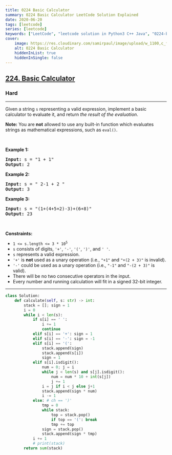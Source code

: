 ```yaml
---
title: 0224 Basic Calculator
summary: 0224 Basic Calculator LeetCode Solution Explained
date: 2020-06-20
tags: [leetcode]
series: [leetcode]
keywords: ["LeetCode", "leetcode solution in Python3 C++ Java", "0224-basic-calculator LeetCode Solution Explained"]
cover:
    image: https://res.cloudinary.com/samirpaul/image/upload/w_1100,c_fit,co_rgb:FFFFFF,l_text:Arial_75_bold:0224 Basic Calculator - Solution Explained/problem-solving.webp
    alt: 0224 Basic Calculator
    hiddenInList: true
    hiddenInSingle: false
---
```



<h2><a href="https://leetcode.com/problems/basic-calculator/">224. Basic Calculator</a></h2><h3>Hard</h3><hr><div><p>Given a string <code>s</code> representing a valid expression, implement a basic calculator to evaluate it, and return <em>the result of the evaluation</em>.</p>

<p><strong>Note:</strong> You are <strong>not</strong> allowed to use any built-in function which evaluates strings as mathematical expressions, such as <code>eval()</code>.</p>

<p>&nbsp;</p>
<p><strong class="example">Example 1:</strong></p>

<pre><strong>Input:</strong> s = "1 + 1"
<strong>Output:</strong> 2
</pre>

<p><strong class="example">Example 2:</strong></p>

<pre><strong>Input:</strong> s = " 2-1 + 2 "
<strong>Output:</strong> 3
</pre>

<p><strong class="example">Example 3:</strong></p>

<pre><strong>Input:</strong> s = "(1+(4+5+2)-3)+(6+8)"
<strong>Output:</strong> 23
</pre>

<p>&nbsp;</p>
<p><strong>Constraints:</strong></p>

<ul>
	<li><code>1 &lt;= s.length &lt;= 3 * 10<sup>5</sup></code></li>
	<li><code>s</code> consists of digits, <code>'+'</code>, <code>'-'</code>, <code>'('</code>, <code>')'</code>, and <code>' '</code>.</li>
	<li><code>s</code> represents a valid expression.</li>
	<li><code>'+'</code> is <strong>not</strong> used as a unary operation (i.e., <code>"+1"</code> and <code>"+(2 + 3)"</code> is invalid).</li>
	<li><code>'-'</code> could be used as a unary operation (i.e., <code>"-1"</code> and <code>"-(2 + 3)"</code> is valid).</li>
	<li>There will be no two consecutive operators in the input.</li>
	<li>Every number and running calculation will fit in a signed 32-bit integer.</li>
</ul>
</div>

---




```python
class Solution:
    def calculate(self, s: str) -> int:
        stack = []; sign = 1
        i = 0
        while i < len(s): 
            if s[i] == ' ': 
                i += 1
                continue
            elif s[i] == '+': sign = 1
            elif s[i] == '-': sign = -1
            elif s[i] == '(': 
                stack.append(sign)
                stack.append(s[i])
                sign = 1
            elif s[i].isdigit(): 
                num = 0; j = i
                while j < len(s) and s[j].isdigit():
                    num = num * 10 + int(s[j])
                    j += 1
                i = j if i < j else j+1
                stack.append(sign * num)
                i -= 1
            else: # ch == ')'
                tmp = 0
                while stack:
                    top = stack.pop()
                    if top == '(': break
                    tmp += top
                sign = stack.pop()
                stack.append(sign * tmp)
            i += 1
            # print(stack)
        return sum(stack)
```
